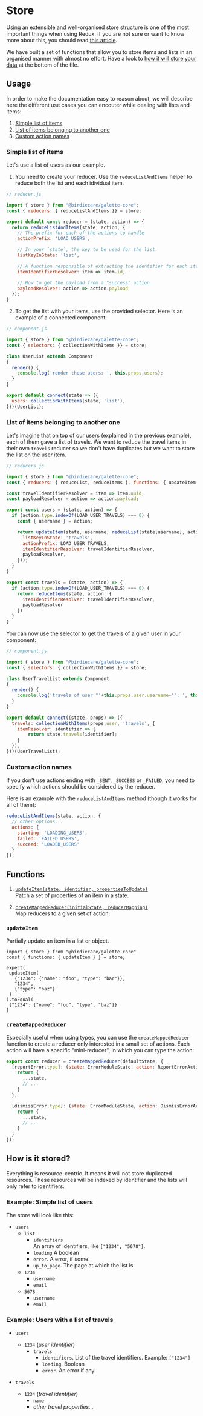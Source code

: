# Store

Using an extensible and well-organised store structure is one of the most important things when using Redux. If you are
not sure or want to know more about this, you should read [this article](https://hackernoon.com/shape-your-redux-store-like-your-database-98faa4754fd5).

We have built a set of functions that allow you to store items and lists in an organised manner with almost no effort.
Have a look to [how it will store your data](#how-is-it-stored) at the bottom of the file.

## Usage

In order to make the documentation easy to reason about, we will describe here the different use cases you can encouter
while dealing with lists and items:

1. [Simple list of items](#simple-list-of-items)
1. [List of items belonging to another one](#list-of-items-belonging-to-another-one)
1. [Custom action names](#custom-action-names)

### Simple list of items

Let's use a list of users as our example.

1. You need to create your reducer. Use the `reduceListAndItems` helper to reduce both the list and each idividual item.

```javascript
// reducer.js

import { store } from "@birdiecare/galette-core";
const { reducers: { reduceListAndItems }} = store;

export default const reducer = (state, action) => {
  return reduceListAndItems(state, action, {
    // The prefix for each of the actions to handle
    actionPrefix: 'LOAD_USERS',

    // In your `state`, the key to be used for the list.
    listKeyInState: 'list',

    // A function responsible of extracting the identifier for each item
    itemIdentifierResolver: item => item.id,

    // How to get the payload from a "success" action
    payloadResolver: action => action.payload
  });
}
```

2. To get the list with your items, use the provided selector. Here is an example of a connected component:

```javascript
// component.js

import { store } from "@birdiecare/galette-core";
const { selectors: { collectionWithItems }} = store;

class UserList extends Component
{
  render() {
    console.log('render these users: ', this.props.users);
  }
}

export default connect(state => ({
  users: collectionWithItems(state, 'list'),
}))(UserList);
```

### List of items belonging to another one

Let's imagine that on top of our users (explained in the previous example), each
of them gave a list of travels. We want to reduce the travel items in their own
`travels` reducer so we don't have duplicates but we want to store the list on
the user item.

```javascript
// reducers.js

import { store } from "@birdiecare/galette-core";
const { reducers: { reduceList, reduceItems }, functions: { updateItem }} = store;

const travelIdentifierResolver = item => item.uuid;
const payloadResolver = action => action.payload;

export const users = (state, action) => {
  if (action.type.indexOf(LOAD_USER_TRAVELS) === 0) {
    const { username } = action;

    return updateItem(state, username, reduceList(state[username], action, {
      listKeyInState: 'travels',
      actionPrefix: LOAD_USER_TRAVELS,
      itemIdentifierResolver: travelIdentifierResolver,
      payloadResolver,
    }));
  }
}

export const travels = (state, action) => {
  if (action.type.indexOf(LOAD_USER_TRAVELS) === 0) {
    return reduceItems(state, action, {
      itemIdentifierResolver: travelIdentifierResolver,
      payloadResolver
    })
  }
}
```

You can now use the selector to get the travels of a given user in your component:
```javascript
// component.js

import { store } from "@birdiecare/galette-core";
const { selectors: { collectionWithItems }} = store;

class UserTravelList extends Component
{
  render() {
    console.log('travels of user "'+this.props.user.username+'": ', this.props.travels);
  }
}

export default connect((state, props) => ({
  travels: collectionWithItems(props.user, 'travels', {
    itemResolver: identifier => {
        return state.travels[identifier];
    }
  }),
}))(UserTravelList);
```

### Custom action names

If you don't use actions ending with `_SENT`, `_SUCCESS` or `_FAILED`, you need to specify which actions should be
considered by the reducer.

Here is an example with the `reduceListAndItems` method (though it works for all of them):
```javascript
reduceListAndItems(state, action, {
  // other options...
  actions: {
    starting: 'LOADING_USERS',
    failed: 'FAILED_USERS',
    succeed: 'LOADED_USERS'
  }
});
```

## Functions

1. [`updateItem(state, identifier, propertiesToUpdate)`](#updateitem)<br>
   Patch a set of properties of an item in a state.

1. [`createMappedReducer(initialState, reducerMapping)`](#createMappedReducer)<br>
   Map reducers to a given set of action.

### `updateItem`

Partially update an item in a list or object.

```
import { store } from "@birdiecare/galette-core"
const { functions: { updateItem } } = store;

expect(
 updateItem(
   {"1234": {"name": "foo", "type": "bar"}},
   "1234",
   {"type": "baz"}
 )
).toEqual(
 {"1234": {"name": "foo", "type", "baz"}}
}
```

### `createMappedReducer`

Especially useful when using types, you can use the `createMappedReducer` function to create a reducer only interested
in a small set of actions. Each action will have a specific "mini-reducer", in which you can type the action:

```javascript
export const reducer = createMappedReducer(defaultState, {
  [reportError.type]: (state: ErrorModuleState, action: ReportErrorAction) => {
    return {
      ...state,
      // ...
    }
  },

  [dismissError.type]: (state: ErrorModuleState, action: DismissErrorAction) => {
    return {
      ...state,
      // ...
    }
  }
});
```

## How is it stored?

Everything is resource-centric. It means it will not store duplicated resources. These resources will be indexed by
identifier and the lists will only refer to identifiers.

### Example: Simple list of users

The store will look like this:

- `users`
  - `list`
    - `identifiers` <br>
      An array of identifiers, like `["1234", "5678"]`.
    - `loading` A boolean
    - `error`. A error, if some.
    - `up_to_page`. The page at which the list is.
  - `1234`
    - `username`
    - `email`
  - `5678`
    - `username`
    - `email`

### Example: Users with a list of travels

- `users`
  - `1234` (_user identifier_)
    - `travels`
      - `identifiers`. List of the travel identifiers. Example: `["1234"]`
      - `loading`. Boolean
      - `error`. An error if any.

- `travels`
  - `1234` (_travel identifier_)
    - `name`
    - _other travel properties..._
